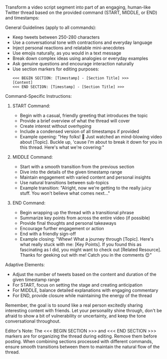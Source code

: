 Transform a video script segment into part of an engaging, human-like Twitter thread based on the provided command (START, MIDDLE, or END) and timestamps:

General Guidelines (apply to all commands):
- Keep tweets between 250-280 characters
- Use a conversational tone with contractions and everyday language
- Inject personal reactions and relatable mini-anecdotes
- Use emojis naturally, as you would in a text message
- Break down complex ideas using analogies or everyday examples
- Ask genuine questions and encourage interaction naturally
- Use section markers for editing purposes:
  ```
  <<< BEGIN SECTION: [Timestamp] - [Section Title] >>>
  [Content]
  <<< END SECTION: [Timestamp] - [Section Title] >>>
  ```

Command-Specific Instructions:

1. START Command:
   - Begin with a casual, friendly greeting that introduces the topic
   - Provide a brief overview of what the thread will cover
   - Create interest without overhyping
   - Include a condensed version of all timestamps if provided
   - Example opening:
     "Hey folks! 👋 Just watched an mind-blowing video about [Topic]. Buckle up, 'cause I'm about to break it down for you in this thread. Here's what we're covering:"

2. MIDDLE Command:
   - Start with a smooth transition from the previous section
   - Dive into the details of the given timestamp range
   - Maintain engagement with varied content and personal insights
   - Use natural transitions between sub-topics
   - Example transition:
     "Alright, now we're getting to the really juicy stuff. You won't believe what comes next..."

3. END Command:
   - Begin wrapping up the thread with a transitional phrase
   - Summarize key points from across the entire video (if possible)
   - Provide final thoughts and personal takeaways
   - Encourage further engagement or action
   - End with a friendly sign-off
   - Example closing:
     "Whew! What a journey through [Topic]. Here's what really stuck with me: [Key Points]. If you found this as fascinating as I did, you might want to check out [Related Resource]. Thanks for geeking out with me! Catch you in the comments 😊"

Adaptive Elements:
- Adjust the number of tweets based on the content and duration of the given timestamp range
- For START, focus on setting the stage and creating anticipation
- For MIDDLE, balance detailed explanations with engaging commentary
- For END, provide closure while maintaining the energy of the thread

Remember, the goal is to sound like a real person excitedly sharing interesting content with friends. Let your personality shine through, don't be afraid to show a bit of vulnerability or uncertainty, and keep the tone conversational throughout.

Editor's Note: The <<< BEGIN SECTION >>> and <<< END SECTION >>> markers are for organizing the thread during editing. Remove them before posting. When combining sections processed with different commands, ensure smooth transitions between them to maintain the natural flow of the thread.